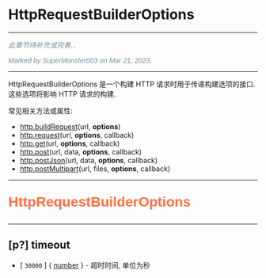# HttpRequestBuilderOptions

---

<p style="font: italic 1em sans-serif; color: #78909C">此章节待补充或完善...</p>
<p style="font: italic 1em sans-serif; color: #78909C">Marked by SuperMonster003 on Mar 21, 2023.</p>

---

HttpRequestBuilderOptions 是一个构建 HTTP 请求时用于传递构建选项的接口.  
这些选项将影响 HTTP 请求的构建.

常见相关方法或属性:

- [http.buildRequest](http#m-buildRequest)(url, **options**)
- [http.request](http#m-request)(url, **options**, callback)
- [http.get](http#m-get)(url, **options**, callback)
- [http.post](http#m-post)(url, data, **options**, callback)
- [http.postJson](http#m-postJson)(url, data, **options**, callback)
- [http.postMultipart](http#m-postMultipart)(url, files, **options**, callback)

---

<p style="font: bold 2em sans-serif; color: #FF7043">HttpRequestBuilderOptions</p>

---

## [p?] timeout

- [ `30000` ] { [number](dataTypes#number) } - 超时时间, 单位为秒

